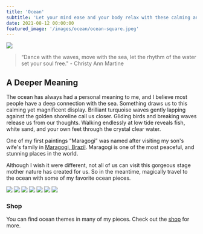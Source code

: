 ```yaml
---
title: 'Ocean'
subtitle: 'Let your mind ease and your body relax with these calming and peaceful ocean scenes.'
date: 2021-08-12 00:00:00
featured_image: '/images/ocean/ocean-square.jpeg'
---
```


![](/images/ocean/ocean-landscape.jpeg)

> “Dance with the waves, move with the sea, let the rhythm of the water set your soul free." - Christy Ann Martine

## A Deeper Meaning

The ocean has always had a personal meaning to me, and I believe most people have a deep connection with the sea. Something draws us to this calming yet magnificent display. Brilliant turquoise waves gently lapping against the golden shoreline call us closer. Gliding birds and breaking waves release us from our thoughts. Walking endlessly at low tide reveals fish, white sand, and your own feet through the crystal clear water.

One of my first paintings “Maragogi” was named after visiting my son's wife's family in <a href="https://goo.gl/maps/XiGWHKHuLs83wmXb8">Maragogi, Brazil</a>. Maragogi is one of the most peaceful, and stunning places in the world.

Although I wish it were different, not all of us can visit this gorgeous stage mother nature has created for us. So in the meantime, magically travel to the ocean with some of my favorite ocean pieces.

<div class="gallery" data-columns="3">
	<img src="/images/ocean/ocean-portrait.jpeg">
	<img src="/images/ocean/ocean-landscape.jpeg">
	<img src="/images/ocean/ocean2-portrait.jpeg">
	<img src="/images/ocean/ocean1-square.jpg">
	<img src="/images/ocean/ocean3-square.jpeg">
	<img src="/images/ocean/ocean2-square.jpeg">
	<img src="/images/ocean/ocean-square.jpeg">
</div>

### Shop

You can find ocean themes in many of my pieces. Check out the <a href="../shop">shop</a> for more.